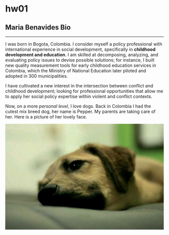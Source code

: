 # hw01
## Maria Benavides Bio
***
I was born in Bogota, Colombia. I consider myself a policy professional with international experience in social development, specifically in **childhood development and education**. I am skilled at decomposing, analyzing, and evaluating policy issues to devise possible solutions; for instance, I built new quality measurement tools for early childhood education services in Colombia, which the Ministry of National Education later piloted and adopted in 300 municipalities.

I have cultivated a new interest in the intersection between conflict and childhood development; looking for professional opportunities that allow me to apply her social policy expertise within violent and conflict contexts.

Now, on a more *personal level*, I love dogs. Back in Colombia I had the cutest mix breed dog, her name is Pepper. My parents are taking care of her. Here is a picture of her lovely face. 

![](Pepper_HW1.jpeg)




